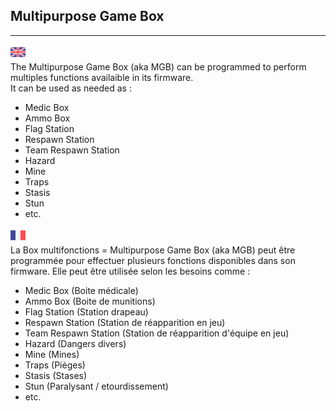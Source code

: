 ## Multipurpose Game Box ##
----------
![GB](https://github.com/LaserBattle-fr/Laser-Battle/blob/master/Documentation/Images/united-kingdom.png)<br>
The Multipurpose Game Box (aka MGB) can be programmed to perform multiples functions availaible in its firmware.  
It can be used as needed as :  
 - Medic Box
 - Ammo Box
 - Flag Station
 - Respawn Station
 - Team Respawn Station
 - Hazard
 - Mine
 - Traps
 - Stasis
 - Stun
 - etc.
 
 ![FR](https://github.com/LaserBattle-fr/Laser-Battle/blob/master/Documentation/Images/france.png)<br>
 La Box multifonctions = Multipurpose Game Box (aka MGB) peut être programmée pour effectuer plusieurs fonctions disponibles dans son firmware.
Elle peut être utilisée selon les besoins comme :  
 - Medic Box (Boite médicale)
 - Ammo Box (Boite de munitions)
 - Flag Station (Station drapeau)
 - Respawn Station (Station de réapparition en jeu)
 - Team Respawn Station (Station de réapparition d'équipe en jeu)
 - Hazard (Dangers divers)
 - Mine (Mines)
 - Traps (Pièges)
 - Stasis (Stases)
 - Stun (Paralysant / etourdissement)
 - etc.
